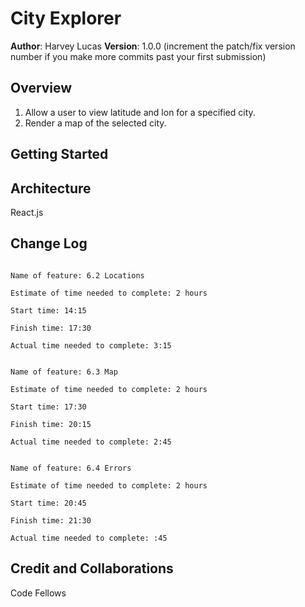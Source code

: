 # City Explorer

**Author**: Harvey Lucas
**Version**: 1.0.0 (increment the patch/fix version number if you make more commits past your first submission)

## Overview

1. Allow a user to view latitude and lon for a specified city.
2. Render a map of the selected city.
<!-- Provide a high level overview of what this application is and why you are building it, beyond the fact that it's an assignment for this class. (i.e. What's your problem domain?) -->

## Getting Started

<!-- What are the steps that a user must take in order to build this app on their own machine and get it running? -->

## Architecture

React.js

<!-- Provide a detailed description of the application design. What technologies (languages, libraries, etc) you're using, and any other relevant design information. -->

## Change Log

```

Name of feature: 6.2 Locations

Estimate of time needed to complete: 2 hours

Start time: 14:15

Finish time: 17:30

Actual time needed to complete: 3:15

```

```

Name of feature: 6.3 Map

Estimate of time needed to complete: 2 hours

Start time: 17:30

Finish time: 20:15

Actual time needed to complete: 2:45

```

```

Name of feature: 6.4 Errors

Estimate of time needed to complete: 2 hours

Start time: 20:45

Finish time: 21:30

Actual time needed to complete: :45

```

<!-- Use this area to document the iterative changes made to your application as each feature is successfully implemented. Use time stamps. Here's an example:

01-01-2001 4:59pm - Application now has a fully-functional express server, with a GET route for the location resource. -->

## Credit and Collaborations

Code Fellows

<!-- Give credit (and a link) to other people or resources that helped you build this application. -->
